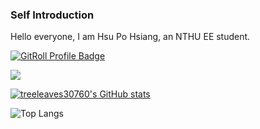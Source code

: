 ### Self Introduction

Hello everyone, I am Hsu Po Hsiang, an NTHU EE student.

<a href="https://gitroll.io/profile/uHXmZ3niIgBQ52wWUW5jn37EVeZV2" target="_blank"><img src="https://gitroll.io/api/badges/profiles/v1/uHXmZ3niIgBQ52wWUW5jn37EVeZV2" alt="GitRoll Profile Badge"/></a>

![](https://komarev.com/ghpvc/?username=treeleaves30760)

[![treeleaves30760's GitHub stats](https://github-readme-stats.vercel.app/api?username=treeleaves30760)](https://github.com/anuraghazra/github-readme-stats)

![Top Langs](https://github-readme-stats.vercel.app/api/top-langs/?username=treeleaves30760&size_weight=0.5&count_weight=0.5)
<!--
**treeleaves30760/treeleaves30760** is a ✨ _special_ ✨ repository because its `README.md` (this file) appears on your GitHub profile.

Here are some ideas to get you started:

- 🔭 I’m currently working on ...
- 🌱 I’m currently learning ...
- 👯 I’m looking to collaborate on ...
- 🤔 I’m looking for help with ...
- 💬 Ask me about ...
- 📫 How to reach me: ...
- 😄 Pronouns: ...
- ⚡ Fun fact: ...
-->

